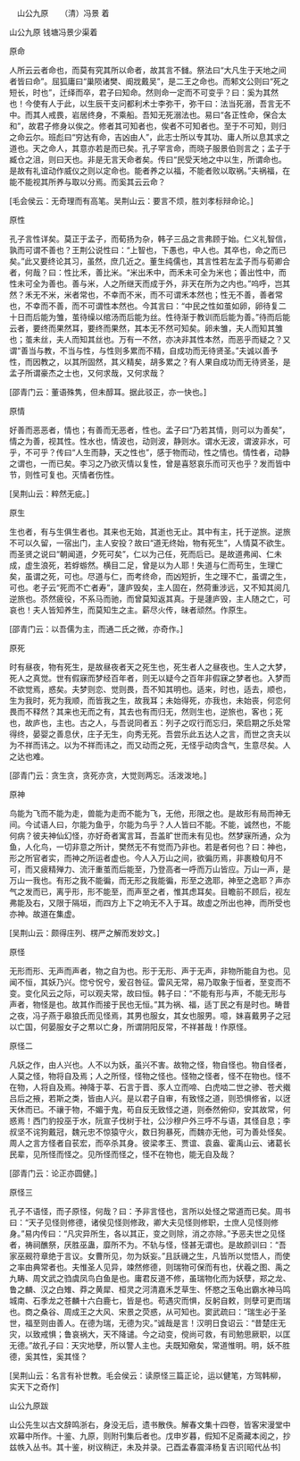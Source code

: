 　山公九原　　（清）冯景 着  

山公九原 钱塘冯景少渠着  

原命  

人所云云者命也，而莫有究其所以命者，故其言不雠。祭法曰“大凡生于天地之间者皆曰命”。屈狐庸曰“巢陨诸樊、阍戕戴吴”，是二王之命也。而邾文公则曰“死之短长，时也”，迁绎而卒，君子曰知命。然则命一定而不可变乎？曰：奚为其然也！今使有人于此，以生辰干支问都利术士李弥干，弥干曰：法当死溺，吾言无不中。而其人戒畏，岩居终身，不乘船。吾知无死溺法也。易曰“各正性命，保合太和”，故君子修身以俟之。修者其可知者也，俟者不可知者也。至于不可知，则归之命云尔。班彪曰“穷达有命，吉凶由人”，此志士所以专其功、庸人所以息其求之道也。天之命人，其意亦若是而已矣。孔子罕言命，而晓子服景伯则言之；孟子于臧仓之沮，则曰天也。非是无言天命者矣。传曰“民受天地之中以生，所谓命也。是故有礼谊动作威仪之则以定命也。能者养之以福，不能者败以取祸。”夫祸福，在能不能视其所养与取以分焉。而奚其云云命？  

[毛会侯云：无奇理而有高笔。吴荆山云：要言不烦，胜刘孝标辩命论。]  

原性  

孔子言性详矣。莫正于孟子，而荀扬为杂，韩子三品之言弗顾于始。仁义礼智信，孰而可谓不善也？王荆公说性曰：“上智也，下愚也，中人也。其卒也，命之而已矣。”此又要终论其习，虽然，庶几近之。董生纯儒也，其言性若左孟子而与荀卿合者，何哉？曰：性比禾，善比米。“米出禾中，而禾未可全为米也；善出性中，而性未可全为善也。善与米，人之所继天而成于外，非天在所为之内也。”呜呼，岂其然？禾无不米，米者常也，不幸而不米，而不可谓禾本然也；性无不善，善者常也，不幸而不善，而不可谓性本然也。今其言曰：“中民之性如茧如卵，卵待复二十日而后能为雏，茧待缲以绾汤而后能为丝。性待渐于教训而后能为善。”待而后能云者，要终而果然耳，要终而果然，其本无不然可知矣。卵未雏，夫人而知其雏也；茧未丝，夫人而知其丝也。万有一不然，亦决非其性本然，而恶乎而疑之？又谓“善当与教，不当与性，与性则多累而不精，自成功而无待贤圣。”夫诚以善予性，而因教之，以其所固然，其义精矣，胡多累之？有人果自成功而无待贤圣，是孟子所谓豪杰之士也，又何求哉，又何求哉？  

[邵青门云：董语殊隽，但未醇耳。据此驳正，亦一快也。]  

原情  

好善而恶恶者，情也；有善而无恶者，性也。孟子曰“乃若其情，则可以为善矣”，情之为善，视其性。性水也，情波也，动则波，静则水。谓水无波，谓波非水，可乎，不可乎？传曰“人生而静，天之性也”，感于物而动，性之情也。情性者，动静之谓也，一而已矣。李习之乃欲灭情以复性，曾是喜怒哀乐而可灭也乎？发而皆中节，则性可复也。灭情者伤性。  

[吴荆山云：粹然无疵。]  

原生  

生也者，有与生俱生者也。其来也无始，其逝也无止。其中有主，托于逆旅。逆旅不可以久留，一宿出门，主人安投？故曰“道无终始，物有死生”，人情莫不欲生。而圣贤之说曰“朝闻道，夕死可矣”，仁以为己任，死而后已。是故道弗闻、仁未成，虚生浪死，若蜉蝣然。横目二足，曾是以为人耶！失道与仁而苟生，生理亡矣，虽谓之死，可也。尽道与仁，而考终命，而凶短折，生之理不亡，虽谓之生，可也。老子云“死而不亡者寿”，蘧庐毁矣，主人固在，然荷重涉远，又不知其阅几逆旅也。苶然疲役，不系马而驰，而曾莫知返其真。于是蘧庐毁，主人随之亡，可哀也！夫人皆知养生，而莫知生之主。薪尽火传，昧者顽然。作原生。  

[邵青门云：以吾儒为主，而通二氏之微，亦奇作。]  

原死  

时有昼夜，物有死生，是故昼夜者天之死生也，死生者人之昼夜也。生人之大梦，死人之真觉。世有假寐而梦经百年者，则无以疑今之百年非假寐之梦者也。入梦而不欲觉焉，惑矣。夫梦则恋、觉则畏，吾不知其明也。适来，时也，适去，顺也，生为我时，死为我顺，而皆我之生，故我耳；未始得死，亦我也，未始丧，何恋何畏而不释然？其来也无而之有，其去也有而归无，然则生也，逆旅也，客也；死也，故庐也，主也。古之人，与吾说同者五：列子之叹行而忘归，荣启期之乐处常得终，晏婴之善息伏，庄子无生，向秀无死。吾尝乐此五达人之言，而世之贪夫以为不祥而讳之。以为不祥而讳之，而又动而之死，无怪乎动肉含气，生意尽矣。人之达也难。  

[邵青门云：贪生贪，贪死亦贪，大觉则两忘。活泼泼地。]  

原神  

鸟能为飞而不能为走，兽能为走而不能为飞，无他，形限之也。是故形有局而神无间。今试语人曰，尔能为鱼乎，尔能为鸟乎？人人皆曰不能。不能，诚然也，不能何病？彼夫神仙幻怪，亦好奇者寓言耳，吾盖旷世而未有见也。然梦寐所通，众为鱼，人化鸟，一切非意之所计，樊然无不有觉而乃非也。若是者何也？曰：神也，形之所官者实，而神之所运者虚也。今人入万山之间，欲徧历焉，非裹粮旬月不可，而又疲精殚力、流汗重茧而后能至，乃登高者一呼而万山皆应。万山一声，是万山一我也。有形之我不能徧，而无形之我能徧，形至之逸耶，神至之逸耶？声亦气之发而已，离乎形，形不能至，而声至之者，惟其虑耳矣。目瞻前不顾后，视左弗能及右，又限于隔垣，而四方上下之响无不入于耳。故虚之所出也神，而所受也亦神。故道在集虚。  

[吴荆山云：颇得庄列、楞严之解而发妙文。]  

原怪  

无形而形、无声而声者，物之自为也。形于无形、声于无声，非物所能自为也。见闻不恒，其妖乃兴。惚兮怳兮，爰召咎征。雷风无常，易乃取象于恒者，至变而不变。变化风云之际，可以观夫常，故曰恒。韩子曰：“不能有形与声，不能无形与声者，物怪是也。故其作而接于民也无恒。”其为祸、福，适丁民之有是时也。畴昔之夜，冯子燕于皋狼氏而见怪焉，其男也服女，其女也服男。噫，妹喜戴男子之冠以亡国，何晏服女子之帬以亡身，所谓阴阳反常，不祥甚哉！作原怪。  

原怪二  

凡妖之作，由人兴也。人不以为妖，虽兴不害。故物之怪，物自怪也。物自怪者，人莫之怪，物将自及焉；人之所怪，怪物之怪也。怪物之怪者，怪不在物也。怪不在物，人将自及焉。神降于莘、石言于晋、豕人立而啼、白虎啮二世之骖、苍犬撠吕后之掖，若斯之类，皆由人兴。是以君子自审，有致怪之道，则恐惧修省，以迓天休而已。不禳于物，不媚于鬼，苟自反无致怪之道，则泰然俯仰，安其故常，何惑焉！西门豹投巫于水，阮宣子伐树于社，公沙穆户外三呼不与语，其怪自息；李叔坚不诧狗戴冠，魏元忠不惊猿守火，数日狗暴死，而魏亦无他，可为善处怪矣。周人之言方怪者自苌宏，而卒杀其身。彼梁孝王、贾谊、袁盎、霍禹山云、诸葛长民辈，见所怪而怪之。见所怪而怪之，怪不在物也，能无自及哉？  

[邵青门云：论正亦圆健。]  

原怪三  

孔子不语怪，而子原怪，何哉？曰：予非言怪也，言所以处怪之常道而已矣。周书曰：“天子见怪则修德，诸侯见怪则修政，卿大夫见怪则修职，士庶人见怪则修身。”易内传曰：“凡灾异所生，各以其正，变之则除，消之亦除。”予恶夫世之见怪者，祷祠醮祭，厌胜巫蛊，靡所不为。不轨与怪，怪甚无谓也。是故颜训曰：“吾家巫觋符章绝于言议。女曹所见，勿为妖妄。”且訞禨之生，凡皆所以觉悟人，而使之率由典常者也。夫惟圣人见异，竦然修德，则瑞物可保而有也，伏羲之图、禹之九畴、周文武之驺虞凤鸟白鱼是也。庸君反道不修，虽瑞物化而为妖孽，郑之龙、鲁之麟、汉之白雉、莽之黄犀、桓灵之河清嘉禾芝草生、怀愍之玉龟出霸水神马鸣城南、石季龙之苍麟十六白鹿七，皆是也。苟遇灾而惧，反躬自敕，则孽可更而瑞也。商之桑谷、周成王之大风、宋景之荧惑，从可知也。窦武疏曰：“瑞生必于圣世，福至则由善人。在德为瑞，无德为灾。”诚哉是言！汉明日食诏云：“昔楚庄无灾，以致戒惧；鲁哀祸大，天不降谴。今之动变，傥尚可救，有司勉思厥职，以匡无德。”故孔子曰：天灾地孽，所以警人主也。夫既知儆矣，常道惟明。明，妖不胜德，奚其性，奚其怪？  

[吴荆山云：名言有补世教。毛会侯云：读原怪三篇正论，运以健笔，方驾韩柳，实天下之奇作]  

山公九原跋  

山公先生以古文辞鸣浙右，身没无后，遗书散佚。解春文集十四卷，皆客宋漫堂中欢幕中所作。十鉴、九原，则附刊集后者也。戊申岁暮，假知不足斋藏本阅之，抄兹帙入丛书。其十鉴，树议稍迂，未及并录。己酉孟春震泽杨复吉识[昭代丛书]  
